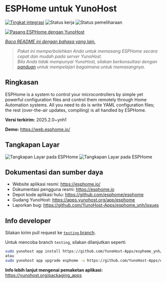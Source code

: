 <!--
N.B.: README ini dibuat secara otomatis oleh <https://github.com/YunoHost/apps/tree/master/tools/readme_generator>
Ini TIDAK boleh diedit dengan tangan.
-->

# ESPHome untuk YunoHost

[![Tingkat integrasi](https://apps.yunohost.org/badge/integration/esphome)](https://ci-apps.yunohost.org/ci/apps/esphome/)
![Status kerja](https://apps.yunohost.org/badge/state/esphome)
![Status pemeliharaan](https://apps.yunohost.org/badge/maintained/esphome)

[![Pasang ESPHome dengan YunoHost](https://install-app.yunohost.org/install-with-yunohost.svg)](https://install-app.yunohost.org/?app=esphome)

*[Baca README ini dengan bahasa yang lain.](./ALL_README.md)*

> *Paket ini memperbolehkan Anda untuk memasang ESPHome secara cepat dan mudah pada server YunoHost.*  
> *Bila Anda tidak mempunyai YunoHost, silakan berkonsultasi dengan [panduan](https://yunohost.org/install) untuk mempelajari bagaimana untuk memasangnya.*

## Ringkasan

ESPHome is a system to control your microcontrollers by simple yet powerful configuration files and control them remotely through Home Automation systems. All you need to do is write YAML configuration files; the rest (over-the-air updates, compiling) is all handled by ESPHome.


**Versi terkirim:** 2025.2.0~ynh1

**Demo:** <https://web.esphome.io/>

## Tangkapan Layar

![Tangkapan Layar pada ESPHome](./doc/screenshots/hero.png)
![Tangkapan Layar pada ESPHome](./doc/screenshots/screenshot.png)

## Dokumentasi dan sumber daya

- Website aplikasi resmi: <https://esphome.io/>
- Dokumentasi pengguna resmi: <https://esphome.io>
- Depot kode aplikasi hulu: <https://github.com/esphome/esphome>
- Gudang YunoHost: <https://apps.yunohost.org/app/esphome>
- Laporkan bug: <https://github.com/YunoHost-Apps/esphome_ynh/issues>

## Info developer

Silakan kirim pull request ke [`testing` branch](https://github.com/YunoHost-Apps/esphome_ynh/tree/testing).

Untuk mencoba branch `testing`, silakan dilanjutkan seperti:

```bash
sudo yunohost app install https://github.com/YunoHost-Apps/esphome_ynh/tree/testing --debug
atau
sudo yunohost app upgrade esphome -u https://github.com/YunoHost-Apps/esphome_ynh/tree/testing --debug
```

**Info lebih lanjut mengenai pemaketan aplikasi:** <https://yunohost.org/packaging_apps>

